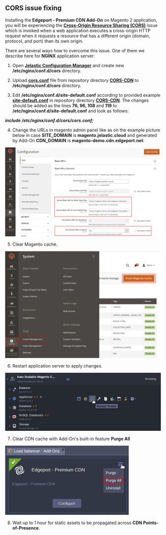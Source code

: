 ## CORS issue fixing

Installing the **Edgeport - Premium CDN Add-On** on Magento 2 application, you will be experiencing the [**Cross-Origin Resource Sharing (CORS)**](https://en.wikipedia.org/wiki/Cross-origin_resource_sharing) issue which is invoked when a web application executes a cross-origin HTTP request when it requests a resource that has a different origin (domain, protocol, and port) than its own origin.
 
There are several ways how to overcome this issue. One of them we describe here for **NGINX** application server:
   
1. Open [**Jelastic Configuration Manager**](https://docs.jelastic.com/configuration-file-manager) and create new **/etc/nginx/conf.d/cors** directory. 

2. Upload [**cors.conf**](https://raw.githubusercontent.com/sych74/magento/master/CORS-CDN/cors.conf) file from repository directory [**CORS-CDN**](https://github.com/sych74/magento/tree/master/CORS-CDN) to **/etc/nginx/conf.d/cors** directory.
   
3. Edit **/etc/nginx/conf.d/site-default.conf** according to provided example [**site-default.conf**](https://raw.githubusercontent.com/sych74/magento/master/CORS-CDN/site-default.conf) in repository directory [**CORS-CDN**](https://github.com/sych74/magento/tree/master/CORS-CDN).
The changes should be added as the lines **76, 96, 108** and **119** to **/etc/nginx/conf.d/site-default.conf** and look as follows:

***include /etc/nginx/conf.d/cors/cors.conf;***  

4. Change the URLs in magento admin panel like as on the example picture below in case **SITE_DOMAIN** is **magento.jelastic.cloud** and generated by Add-On **CDN_DOMAIN** is **magento-demo.cdn.edgeport.net**:

<p align="left"> 
<img src="../images/urls-example.png" width="600">
</p>

5. Clear Magento cache. 

<p align="left"> 
<img src="../images/cache-clearance.png" width="600">
</p>
  
6. Restart application server to apply changes.
 
<p align="left"> 
<img src="../images/appserver-restart.png" width="600">
</p>

7. Clear CDN cache with Add-On's built-in feature **Purge All**
  
<p align="left"> 
<img src="../images/purgeall.png" width="400">
</p>
  
8. Wait up to 1 hour for static assets to be propagated across **CDN Points-of-Presence**.


